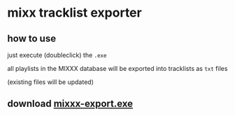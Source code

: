 # mixx tracklist exporter

## how to use

just execute (doubleclick) the `.exe`

all playlists in the MIXXX database will be exported into tracklists as `txt` files

(existing files will be updated)

## download [mixxx-export.exe](https://github.com/NikkyAI/setlist-export/releases/download/nightly/mixxx-export.exe)
